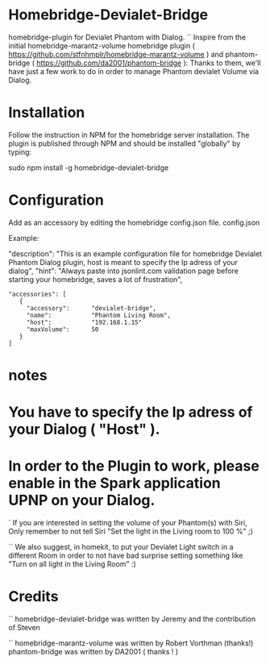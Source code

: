 # Homebridge-Devialet-Bridge

homebridge-plugin for Devialet Phantom with Dialog. 
 `` Inspire from the initial homebridge-marantz-volume homebridge plugin ( https://github.com/stfnhmplr/homebridge-marantz-volume ) and phantom-bridge ( https://github.com/da2001/phantom-bridge ): Thanks to them, we'll have just a few work to do in order to manage Phantom devialet Volume via Dialog.


# Installation

Follow the instruction in NPM for the homebridge server installation. The plugin is published through NPM and should be installed "globally" by typing:

sudo npm install -g homebridge-devialet-bridge


# Configuration

Add as an accessory by editing the homebridge config.json file.
config.json

Example:


  "description": "This is an example configuration file for homebridge Devialet Phantom Dialog plugin, 
  host is meant to specify the Ip adress of your dialog",
  "hint": "Always paste into jsonlint.com validation page before starting your homebridge, saves a lot of frustration",
  
  ```
"accessories": [
     {
       "accessory":      "devialet-bridge",
       "name":           "Phantom Living Room",
       "host":           "192.168.1.15"
       "maxVolume":      50
     }
  ]
```


# notes

# You have to specify the Ip adress of your Dialog ( "Host" ).
# In order to the Plugin to work, please enable in the Spark application UPNP on your Dialog.

 ` If you are interested in setting the volume of your Phantom(s) with Siri, Only remember to not tell Siri "Set the light in the Living room to 100 %" ;)

 `` We also suggest, in homekit, to put your Devialet Light switch in a different Room in order to not have bad surprise setting something like "Turn on all light in the Living Room" :)

# Credits

 `` homebridge-devialet-bridge was written by Jeremy and the contribution of Steven

 `` homebridge-marantz-volume was written by Robert Vorthman (thanks!) phantom-bridge was written by DA2001 ( thanks ! )
